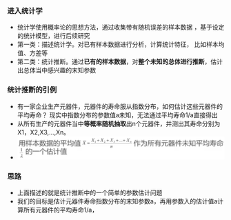 ### 进入统计学

* 统计学使用概率论的思想方法，通过收集带有随机误差的样本数据 ，基于设定的统计模型，进行后续研究
* 第一类：描述统计学。对已有样本数据进行分析，计算统计特征， 比如样本均值、方差等
* 第二类：统计推断。通过**已有的样本数据**，对**整个未知的总体进行推断**，估计出总体当中感兴趣的末知参数

### 统计推断的引例

* 有一家企业生产元器件，元器件的寿命服从指数分布，如何估计这些元器件的平均寿命？ 现实中指数分布的参数值a未知，无法通过平均寿命1/a直接得出
* 从所有生产的元器件当中**等概率随机抽取**出n个元器件，并测出其寿命分别为X1，X2,X3,…,Xn。
* ![image-20230408113613022](%E7%BB%9F%E8%AE%A1%E6%8E%A8%E6%96%AD%E7%9A%84%E4%B8%80%E4%B8%AA%E5%BC%95%E4%BE%8B.assets/image-20230408113613022.png)

### 思路

* 上面描述的就是统计推断中的一个简单的参数估计问题
* 我们的目标是估计元器件寿命指数分布的末知参数a，再用参数入的估计值a计算所有元器件的平均寿命1/a，